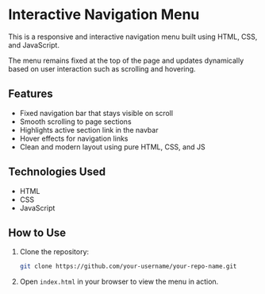# Interactive Navigation Menu

This is a responsive and interactive navigation menu built using HTML, CSS, and JavaScript.

The menu remains fixed at the top of the page and updates dynamically based on user interaction such as scrolling and hovering.

## Features

- Fixed navigation bar that stays visible on scroll
- Smooth scrolling to page sections
- Highlights active section link in the navbar
- Hover effects for navigation links
- Clean and modern layout using pure HTML, CSS, and JS

## Technologies Used

- HTML
- CSS
- JavaScript

## How to Use

1. Clone the repository:
   ```bash
   git clone https://github.com/your-username/your-repo-name.git
   ```
2. Open ```index.html``` in your browser to view the menu in action.
